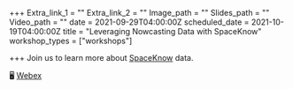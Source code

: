 +++
Extra_link_1 = ""
Extra_link_2 = ""
Image_path = ""
Slides_path = ""
Video_path = ""
date = 2021-09-29T04:00:00Z
scheduled_date = 2021-10-19T04:00:00Z
title = "Leveraging Nowcasting Data with SpaceKnow"
workshop_types = ["workshops"]

+++
Join us to learn more about [SpaceKnow](https://spaceknow.com/) data.

🖥  [Webex ](https://worldbankgroup.webex.com/worldbankgroup/j.php?MTID=mb03483ab14ebeb9ce1a959c3051928b5)